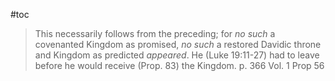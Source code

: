 #toc

>This necessarily follows from the preceding; for *no such* a covenanted Kingdom as promised, *no such* a restored Davidic throne and Kingdom as predicted *appeared*. He (Luke 19:11-27) had to leave before he would receive (Prop. 83) the Kingdom.
>p. 366 Vol. 1 Prop 56
>


